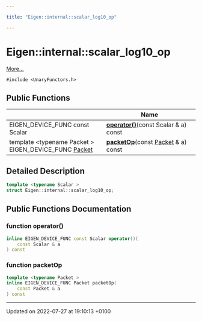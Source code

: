 ```yaml
---

title: "Eigen::internal::scalar_log10_op"

---
```


# Eigen::internal::scalar_log10_op



 [More...](#detailed-description)


`#include <UnaryFunctors.h>`

## Public Functions

|                | Name           |
| -------------- | -------------- |
| EIGEN_DEVICE_FUNC const Scalar | **[operator()](http://example.org/classes/structeigen_1_1internal_1_1scalar__log10__op/#function-operator())**(const Scalar & a) const |
| template <typename Packet \> <br>EIGEN_DEVICE_FUNC <a href="http://example.org/classes/unioneigen_1_1internal_1_1packet/">Packet</a> | **[packetOp](http://example.org/classes/structeigen_1_1internal_1_1scalar__log10__op/#function-packetop)**(const <a href="http://example.org/classes/unioneigen_1_1internal_1_1packet/">Packet</a> & a) const |

## Detailed Description

```cpp
template <typename Scalar >
struct Eigen::internal::scalar_log10_op;
```

## Public Functions Documentation

### function operator()

```cpp
inline EIGEN_DEVICE_FUNC const Scalar operator()(
    const Scalar & a
) const
```


### function packetOp

```cpp
template <typename Packet >
inline EIGEN_DEVICE_FUNC Packet packetOp(
    const Packet & a
) const
```


-------------------------------

Updated on 2022-07-27 at 19:10:13 +0100